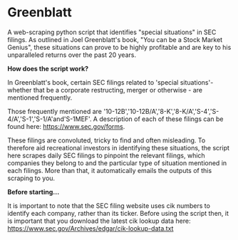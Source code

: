 # Greenblatt
A web-scraping python script that identifies "special situations" in SEC filings. As outlined in Joel Greenblatt's book, "You can be a Stock Market Genius", these situations can prove to be highly profitable and are key to his unparalleled returns over the past 20 years.

**How does the script work?**

In Greenblatt's book, certain SEC filings related to 'special situations'- whether that be a corporate restructing, merger or otherwise - are mentioned frequently. 

Those frequently mentioned are '10-12B','10-12B/A','8-K','8-K/A','S-4','S-4/A','S-1','S-1/A'and'S-1MEF'. A description of each of these filings can be found here: https://www.sec.gov/forms.

These filings are convoluted, tricky to find and often misleading. To therefore aid recreational investors in identifying these situations, the script here scrapes daily SEC filings to pinpoint the relevant filings, which companies they belong to and the particular type of situation mentioned in each filings. More than that, it automatically emails the outputs of this scraping to you.

**Before starting...**

It is important to note that the SEC filing website uses cik numbers to identify each company, rather than its ticker. Before using the script then, it is important that you download the latest cik lookup data here: https://www.sec.gov/Archives/edgar/cik-lookup-data.txt

